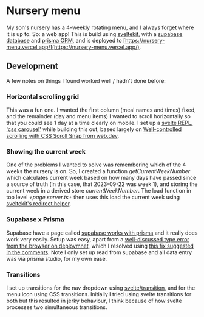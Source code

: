 
# Nursery menu

My son's nursery has a 4-weekly rotating menu, and I always forget where it is up to. So: a web app! This is build using [sveltekit](https://kit.svelte.dev), with a [supabase database](https://supabase.com/) and [prisma ORM](https://www.prisma.io/), and is deployed to [https://nursery-menu.vercel.app/](https://nursery-menu.vercel.app/).

## Development
A few notes on things I found worked well / hadn't done before:

### Horizontal scrolling grid
This was a fun one. I wanted the first column (meal names and times) fixed, and the remainder (day and menu items) I wanted to scroll horizontally so that you could see 1 day at a time clearly on mobile. I set up a [svelte REPL, 'css carousel'](https://svelte.dev/repl/c1f52b819cfd4e6aa218083919c4ef63?version=4.2.1) while building this out, based largely on [Well-controlled scrolling with CSS Scroll Snap from web.dev](https://web.dev/articles/css-scroll-snap).

### Showing the current week
One of the problems I wanted to solve was remembering which of the 4 weeks the nursery is on. So, I created a function _getCurrentWeekNumber_ which calculates current week based on how many days have passed since a source of truth (in this case, that 2023-09-22 was week 1), and storing the current week in a derived store _currentWeekNumber_. The load function in top level _+page.server.ts+_ then uses this load the current week using [sveltekit's redirect helper](https://kit.svelte.dev/docs/load#redirects).

### Supabase x Prisma
Supabase have a page called [supabase works with prisma](https://supabase.com/partners/integrations/prisma) and it really does work very easily. Setup was easy, apart from a [well-discussed type error from the browser on deploymnet](https://github.com/prisma/prisma/issues/12504), which I resolved using [this fix suggested in the comments](https://github.com/prisma/prisma/issues/12504#issuecomment-1541963336).
Note I only set up read from supabase and all data entry was via prisma studio, for my own ease.

### Transitions
I set up transitions for the nav dropdown using [svelte/transition](https://svelte.dev/docs/svelte-transition), and for the menu icon using CSS transitions. Initially I tried using svelte transitions for both but this resulted in jerky behaviour, I think because of how svelte processes two simultaneous transitions.
